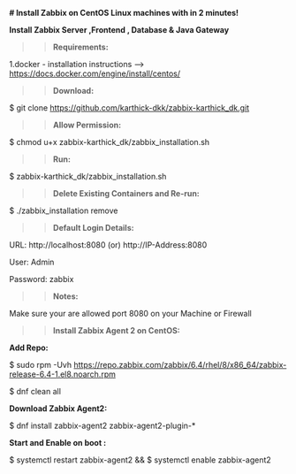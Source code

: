 ****# Install Zabbix on CentOS Linux machines with in 2 minutes!****

**Install Zabbix Server ,Frontend , Database & Java Gateway**
>>**Requirements:**

1.docker - installation instructions --> https://docs.docker.com/engine/install/centos/

>>**Download:**

$ git clone https://github.com/karthick-dkk/zabbix-karthick_dk.git

>>**Allow Permission:**

$ chmod u+x  zabbix-karthick_dk/zabbix_installation.sh

>>**Run:**

$ zabbix-karthick_dk/zabbix_installation.sh

>>**Delete Existing Containers and Re-run:**

$ ./zabbix_installation remove

>>**Default Login Details:**

URL: http://localhost:8080         (or)          http://IP-Address:8080

User: Admin
  
Password: zabbix

>>**Notes:**

  Make sure your are allowed port 8080 on your Machine or Firewall

>>**Install Zabbix Agent 2 on CentOS:**

**Add Repo:**

$ sudo rpm -Uvh https://repo.zabbix.com/zabbix/6.4/rhel/8/x86_64/zabbix-release-6.4-1.el8.noarch.rpm

$ dnf clean all

**Download Zabbix Agent2:**

$ dnf install zabbix-agent2 zabbix-agent2-plugin-*
 
**Start and Enable on boot :**

$ systemctl restart zabbix-agent2 && 
$ systemctl enable zabbix-agent2

